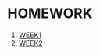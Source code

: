 # HOMEWORK
1. [WEEK1](https://github.com/CS112-3/Dynamic-programming/tree/main/Homework/Week1)
2. [WEEK2](https://github.com/CS112-3/Dynamic-programming/tree/main/Homework/Week2)

